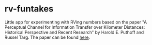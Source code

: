 # rv-funtakes

Little app for experimenting with RVing numbers based on the paper "A Perceptual Channel for Information Transfer over Kilometer Distances: Historical Perspective and Recent Research" by Harold E. Puthoff and Russel Targ. The paper can be found [here](http://espresearch.com/espgeneral/Remote-Viewing-IEEE-1976.pdf).
